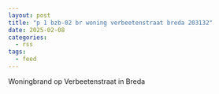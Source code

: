 ```yaml
---
layout: post
title: "p 1 bzb-02 br woning verbeetenstraat breda 203132"
date: 2025-02-08
categories: 
  - rss
tags: 
  - feed
---
```


Woningbrand op Verbeetenstraat in Breda
